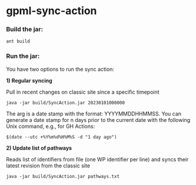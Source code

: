 # gpml-sync-action

### Build the jar:
```
ant build
```

### Run the jar:

You have two options to run the sync action:

**1) Regular syncing**

Pull in recent changes on classic site since a specific timepoint

```
java -jar build/SyncAction.jar 20230101000000
```

The arg is a date stamp with the format: YYYYMMDDHHMMSS. You can generate a date stamp for n days prior to the current date with the following Unix command, e.g., for GH Actions:
```
$(date --utc +%Y%m%d%H%M%S -d "1 day ago")
```


**2) Update list of pathways**

Reads list of identifiers from file (one WP identifier per line) and syncs their latest revision from the classic site

```
java -jar build/SyncAction.jar pathways.txt
```
